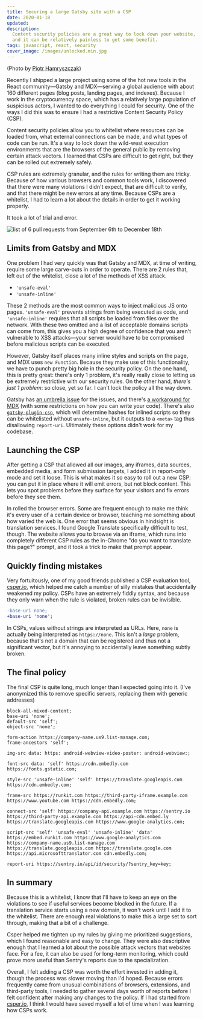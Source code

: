 ```yaml
---
title: Securing a large Gatsby site with a CSP
date: 2020-01-18
updated:
description:
  Content security policies are a great way to lock down your website,
  and it can be relatively painless to get some benefit.
tags: javascript, react, security
cover_image: /images/unlocked.min.jpg
---
```


(Photo by [Piotr Hamryszczak](https://unsplash.com/photos/P2k3JttAlho))

Recently I shipped a large project using some of the hot new tools in
the React community—Gatsby and MDX—serving a global audience with about
160 different pages (blog posts, landing pages, and indexes). Because I
work in the cryptocurrency space, which has a relatively large
population of suspicious actors, I wanted to do everything I could for
security. One of the ways I did this was to ensure I had a restrictive
Content Security Policy (CSP).

Content security policies allow you to whitelist where resources can be
loaded from, what external connections can be made, and what types of
code can be run. It's a way to lock down the wild-west execution
environments that are the browsers of the general public by removing
certain attack vectors. I learned that CSPs are difficult to get right,
but they can be rolled out extremely safely.

CSP rules are extremely granular, and the rules for writing them are
tricky. Because of how various browsers and common tools work, I
discovered that there were many violations I didn't expect, that are
difficult to verify, and that there might be new errors at any time.
Because CSPs are a whitelist, I had to learn a lot about the details in
order to get it working properly.

It took a lot of trial and error.

![list of 6 pull requests from September 6th to December 18th](/images/csp-trial-and-error.png)

## Limits from Gatsby and MDX

One problem I had very quickly was that Gatsby and MDX, at time of
writing, require some large carve-outs in order to operate. There are 2
rules that, left out of the whitelist, close a lot of the methods of XSS
attack.

- `'unsafe-eval'`
- `'unsafe-inline'`

These 2 methods are the most common ways to inject malicious JS onto
pages. `'unsafe-eval'` prevents strings from being executed as code, and
`'unsafe-inline'` requires that all scripts be loaded from files over
the network. With these two omitted and a list of acceptable domains
scripts can come from, this gives you a high degree of confidence that
you aren't vulnerable to XSS attacks—your server would have to be
compromised before malicious scripts can be executed.

However, Gatsby itself places many inline styles and scripts on the
page, and MDX uses `new Function`. Because they make use of this
functionality, we have to punch pretty big hole in the security policy.
On the one hand, this is pretty great: there's only 1 problem, it's
really really close to letting us be extremely restrictive with our
security rules. On the other hand, _there's just 1 problem_: so close,
yet so far. I can't lock the policy all the way down.

Gatsby has
[an umbrella issue](https://github.com/gatsbyjs/gatsby/issues/10890) for
the issues, and there's
[a workaround for MDX](https://github.com/ChristopherBiscardi/gatsby-mdx/issues/303#issuecomment-469095503)
(with some restrictions on how you can write your code). There's also
[`gatsby-plugin-csp`](https://github.com/bejamas/gatsby-plugin-csp),
which will determine hashes for inlined scripts so they can be
whitelisted without `unsafe-inline`, but it outputs to a `<meta>` tag
thus disallowing `report-uri`. Ultimately these options didn't work for
my codebase.

## Launching the CSP

After getting a CSP that allowed all our images, any iframes, data
sources, embedded media, and form submission targets, I added it in
report-only mode and set it loose. This is what makes it so easy to roll
out a new CSP: you can put it in place where it will emit errors, but
not block content. This lets you spot problems before they surface for
your visitors and fix errors before they see them.

In rolled the browser errors. Some are frequent enough to make me think
it's every user of a certain device or browser, teaching me something
about how varied the web is. One error that seems obvious in hindsight
is translation services. I found Google Translate specifically difficult
to test, though. The website allows you to browse via an iframe, which
runs into completely different CSP rules as the in-Chrome "do you want
to translate this page?" prompt, and it took a trick to make that prompt
appear.

## Quickly finding mistakes

Very fortuitously, one of my good friends published a CSP evaluation
tool, [csper.io](https://csper.io/#/evaluator), which helped me catch a
number of silly mistakes that accidentally weakened my policy. CSPs have
an extremely fiddly syntax, and because they only warn when the rule is
violated, broken rules can be invisible.

```diff
-base-uri none;
+base-uri 'none';
```

In CSPs, values without strings are interpreted as URLs. Here, `none` is
actually being interpreted as `https://none`. This isn't a _large_
problem, because that's not a domain that can be registered and thus not
a significant vector, but it's annoying to accidentally leave something
subtly broken.

## The final policy

The final CSP is quite long, much longer than I expected going into it.
(I've anonymized this to remove specific servers, replacing them with
generic addresses)

```
block-all-mixed-content;
base-uri 'none';
default-src 'self';
object-src 'none';

form-action https://company-name.us9.list-manage.com;
frame-ancestors 'self';

img-src data: https: android-webview-video-poster: android-webview:;

font-src data: 'self' https://cdn.embedly.com https://fonts.gstatic.com;

style-src 'unsafe-inline' 'self' https://translate.googleapis.com https://cdn.embedly.com;

frame-src https://runkit.com https://third-party-iframe.example.com https://www.youtube.com https://cdn.embedly.com;

connect-src 'self' https://company-api.example.com https://sentry.io https://third-party-api.example.com https://api-cdn.embed.ly https://translate.googleapis.com https://www.google-analytics.com;

script-src 'self' 'unsafe-eval' 'unsafe-inline' 'data' https://embed.runkit.com https://www.google-analytics.com https://company-name.us9.list-manage.com https://translate.googleapis.com https://translate.google.com https://api.microsofttranslator.com cdn.embedly.com;

report-uri https://sentry.io/api/id/security/?sentry_key=key;
```

## In summary

Because this is a whitelist, I know that I'll have to keep an eye on the
violations to see if useful services become blocked in the future. If a
translation service starts using a new domain, it won't work until I add
it to the whitelist. There are enough real violations to make this a
large set to sort through, making that a bit of a challenge.

Csper helped me tighten up my rules by giving me prioritized
suggestions, which I found reasonable and easy to change. They were also
descriptive enough that I learned a lot about the possible attack
vectors that websites face. For a fee, it can also be used for long-term
monitoring, which could prove more useful than Sentry's reports due to
the specialization.

Overall, I felt adding a CSP was worth the effort invested in adding it,
though the process was slower moving than I'd hoped. Because errors
frequently came from unusual combinations of browsers, extensions, and
third-party tools, I needed to gather several days worth of reports
before I felt confident after making any changes to the policy. If I had
started from [csper.io](https://csper.io/#/evaluator), I think I would
have saved myself a lot of time when I was learning how CSPs work.
